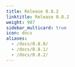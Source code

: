 ```yaml
---
title: Release 0.8.2
linktitle: Release 0.8.2
weight: 987
sidebar_multicard: true
icon: docs
aliases:
  - /docs/0.8.0/
  - /docs/0.8.1/
  - /docs/0.8.2/
---
```

